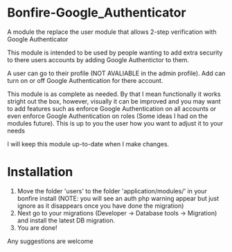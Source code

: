 Bonfire-Google_Authenticator
============================

A module the replace the user module that allows 2-step verification with Google Authenticator


This module is intended to be used by people wanting to add extra security to there users accounts by adding Google Authentictor to them.

A user can go to their profile (NOT AVALIABLE in the admin profile). Add can turn on or off Google Authentication for there account.

This module is as complete as needed. By that I mean functionally it works stright out the box, however, visually it can be improved and you may want to add features such as enforce Google Authentication on all accounts or even enforce Google Authentication on roles (Some ideas I had on the modules future). This is up to you the user how you want to adjust it to your needs

I will keep this module up-to-date when I make changes.

Installation
============================
1. Move the folder 'users' to the folder 'application/modules/' in your bonfire install
(NOTE: you will see an auth php warning appear but just ignore as it disappears once you have done the migration)
2. Next go to your migrations (Developer -> Database tools -> Migration) and install the latest DB migration.
3. You are done!

Any suggestions are welcome

